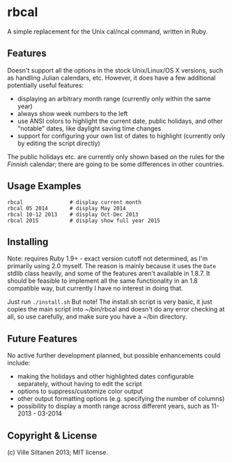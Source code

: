 # rbcal

A simple replacement for the Unix cal/ncal command, written in Ruby. 

## Features

Doesn't support all the options in the stock Unix/Linux/OS X versions,
such as handling Julian calendars, etc. However, it does have a few
additional potentially useful features:

 * displaying an arbitrary month range (currently only within the same year)
 * always show week numbers to the left
 * use ANSI colors to highlight the current date, public holidays,
   and other "notable" dates, like daylight saving time changes
 * support for configuring your own list of dates to highlight
   (currently only by editing the script directly)

The public holidays etc. are currently only shown based on the rules
for the *Finnish* calendar; there are going to be some differences
in other countries.


## Usage Examples

    rbcal               # display current month
	rbcal 05 2014       # display May 2014
	rbcal 10-12 2013    # display Oct-Dec 2013
    rbcal 2015          # display show full year 2015

## Installing

Note: requires Ruby 1.9+ - exact version cutoff not determined, as I'm
primarily using 2.0 myself. The reason is mainly because it uses the
`Date` stdlib class heavily, and some of the features aren't available
in 1.8.7. It should be feasible to implement all the same
functionality in an 1.8 compatible way, but currently I have no
interest in doing that.

Just run `./install.sh` But note! The install.sh script is very basic,
it just copies the main script into ~/bin/rbcal and doesn't do any
error checking at all, so use carefully, and make sure you have a ~/bin
directory.


## Future Features

No active further development planned, but possible enhancements
could include:

 * making the holidays and other highlighted dates configurable
   separately, without having to edit the script
 * options to suppress/customize color output
 * other output formatting options (e.g. specifying the number of columns)
 * possibility to display a month range across different years,
   such as 11-2013 - 03-2014


## Copyright & License

(c) Ville Siltanen 2013; MIT license.
